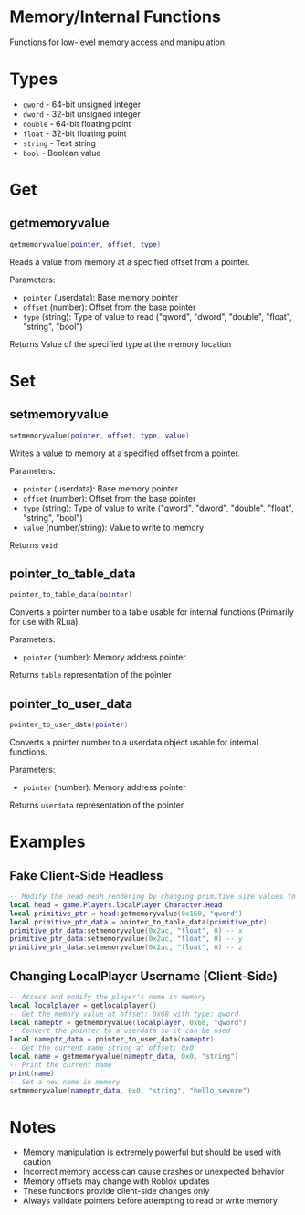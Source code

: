 # Memory/Internal Functions

Functions for low-level memory access and manipulation.

# Types
- `qword` - 64-bit unsigned integer
- `dword` - 32-bit unsigned integer
- `double` - 64-bit floating point
- `float` - 32-bit floating point
- `string` - Text string
- `bool` - Boolean value

# Get

## getmemoryvalue
```lua
getmemoryvalue(pointer, offset, type)
```
Reads a value from memory at a specified offset from a pointer.

Parameters:
- `pointer` (userdata): Base memory pointer
- `offset` (number): Offset from the base pointer
- `type` (string): Type of value to read ("qword", "dword", "double", "float", "string", "bool")

Returns Value of the specified type at the memory location

# Set

## setmemoryvalue
```lua
setmemoryvalue(pointer, offset, type, value)
```
Writes a value to memory at a specified offset from a pointer.

Parameters:
- `pointer` (userdata): Base memory pointer
- `offset` (number): Offset from the base pointer
- `type` (string): Type of value to write ("qword", "dword", "double", "float", "string", "bool")
- `value` (number/string): Value to write to memory

Returns `void`

## pointer_to_table_data
```lua
pointer_to_table_data(pointer)
```
Converts a pointer number to a table usable for internal functions (Primarily for use with RLua).

Parameters:
- `pointer` (number): Memory address pointer

Returns `table` representation of the pointer

## pointer_to_user_data
```lua
pointer_to_user_data(pointer)
```
Converts a pointer number to a userdata object usable for internal functions.

Parameters:
- `pointer` (number): Memory address pointer

Returns `userdata` representation of the pointer

# Examples

## Fake Client-Side Headless
```lua
-- Modify the head mesh rendering by changing primitive size values to 0
local head = game.Players.localPlayer.Character.Head
local primitive_ptr = head:getmemoryvalue(0x160, "qword")
local primitive_ptr_data = pointer_to_table_data(primitive_ptr)
primitive_ptr_data:setmemoryvalue(0x2ac, "float", 0) -- x
primitive_ptr_data:setmemoryvalue(0x2ac, "float", 0) -- y
primitive_ptr_data:setmemoryvalue(0x2ac, "float", 0) -- z
```

## Changing LocalPlayer Username (Client-Side)
```lua
-- Access and modify the player's name in memory
local localplayer = getlocalplayer()
-- Get the memory value at offset: 0x68 with type: qword
local nameptr = getmemoryvalue(localplayer, 0x68, "qword")
-- Convert the pointer to a userdata so it can be used
local nameptr_data = pointer_to_user_data(nameptr)
-- Get the current name string at offset: 0x0
local name = getmemoryvalue(nameptr_data, 0x0, "string")
-- Print the current name
print(name)
-- Set a new name in memory
setmemoryvalue(nameptr_data, 0x0, "string", "hello_severe")
```

# Notes
- Memory manipulation is extremely powerful but should be used with caution
- Incorrect memory access can cause crashes or unexpected behavior
- Memory offsets may change with Roblox updates
- These functions provide client-side changes only
- Always validate pointers before attempting to read or write memory